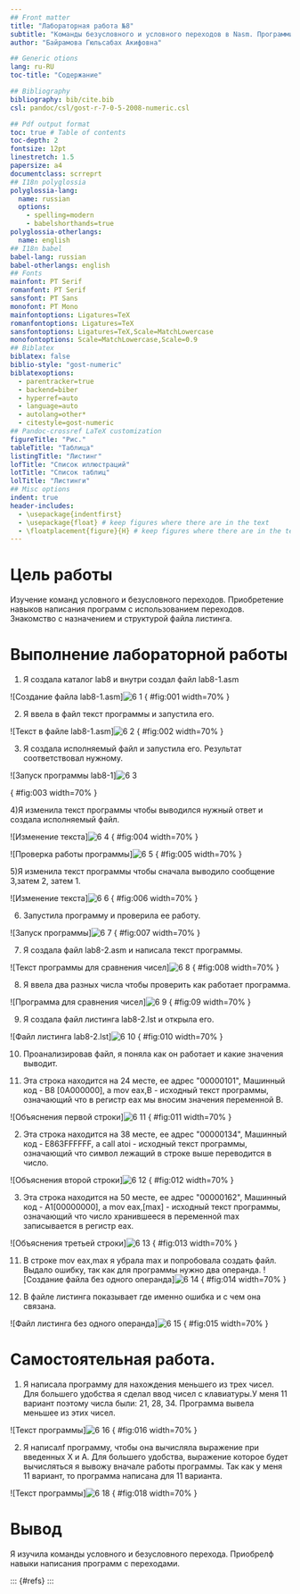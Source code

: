 ```yaml
---
## Front matter
title: "Лабораторная работа №8"
subtitle: "Команды безусловного и условного переходов в Nasm. Программирование ветвлений."
author: "Байрамова Гюльсабах Акифовна"

## Generic otions
lang: ru-RU
toc-title: "Содержание"

## Bibliography
bibliography: bib/cite.bib
csl: pandoc/csl/gost-r-7-0-5-2008-numeric.csl

## Pdf output format
toc: true # Table of contents
toc-depth: 2
fontsize: 12pt
linestretch: 1.5
papersize: a4
documentclass: scrreprt
## I18n polyglossia
polyglossia-lang:
  name: russian
  options:
	- spelling=modern
	- babelshorthands=true
polyglossia-otherlangs:
  name: english
## I18n babel
babel-lang: russian
babel-otherlangs: english
## Fonts
mainfont: PT Serif
romanfont: PT Serif
sansfont: PT Sans
monofont: PT Mono
mainfontoptions: Ligatures=TeX
romanfontoptions: Ligatures=TeX
sansfontoptions: Ligatures=TeX,Scale=MatchLowercase
monofontoptions: Scale=MatchLowercase,Scale=0.9
## Biblatex
biblatex: false
biblio-style: "gost-numeric"
biblatexoptions:
  - parentracker=true
  - backend=biber
  - hyperref=auto
  - language=auto
  - autolang=other*
  - citestyle=gost-numeric
## Pandoc-crossref LaTeX customization
figureTitle: "Рис."
tableTitle: "Таблица"
listingTitle: "Листинг"
lofTitle: "Список иллюстраций"
lotTitle: "Список таблиц"
lolTitle: "Листинги"
## Misc options
indent: true
header-includes:
  - \usepackage{indentfirst}
  - \usepackage{float} # keep figures where there are in the text
  - \floatplacement{figure}{H} # keep figures where there are in the text
---
```


# Цель работы

Изучение команд условного и безусловного переходов. Приобретение навыков написания программ с использованием переходов. Знакомство с назначением и структурой файла листинга.

# Выполнение лабораторной работы

1) Я создала каталог lab8 и внутри создал файл lab8-1.asm

![Cоздание файла lab8-1.asm]![6 1](https://github.com/user-attachments/assets/ac135cf1-0e05-41eb-8528-657eab474142)
{ #fig:001 width=70% }

2) Я ввела в файл текст программы и запустила его.

![Текст в файле lab8-1.asm]![6 2](https://github.com/user-attachments/assets/3c2970db-c7ca-456b-a3b3-5ad64433358e)
{ #fig:002 width=70% }

3) Я создала исполняемый файл и запустила его. Результат соответствовал нужному.

![Запуск программы lab8-1]![6 3](https://github.com/user-attachments/assets/2d707164-0d3a-4360-a81f-c38d4e1e128a)

{ #fig:003 width=70% }

4)Я изменила текст программы чтобы выводился нужный ответ и создала исполняемый файл.

![Изменение текста]![6 4](https://github.com/user-attachments/assets/f1d733d2-cec0-4378-ba08-10eeeacc37c3)
{ #fig:004 width=70% }

![Проверка работы программы]![6 5](https://github.com/user-attachments/assets/debbe034-d4c6-4930-8afc-961f587b8833)
{ #fig:005 width=70% }

5)Я изменила текст программы чтобы сначала выводило сообщение 3,затем 2, затем 1.

![Изменение текста]![6 6](https://github.com/user-attachments/assets/e0788494-1a1f-409f-85af-f58e4692865c)
{ #fig:006 width=70% }

6) Запустила программу и проверила ее работу.

![Запуск программы]![6 7](https://github.com/user-attachments/assets/b3821856-4f11-4ed4-82c1-c38848dcbd68)
{ #fig:007 width=70% }

7) Я создала файл lab8-2.asm и написала текст программы.

![Текст программы для сравнения чисел]![6 8](https://github.com/user-attachments/assets/ead9a18a-d79f-4746-9717-21aff0e718b3)
{ #fig:008 width=70% }

8) Я ввела два разных числа чтобы проверить как работает программа. 

![Программа для сравнения чисел]![6 9](https://github.com/user-attachments/assets/cf7d2c27-f266-4b01-b0ea-079020540222)
{ #fig:09 width=70% }

9) Я создала файл листинга lab8-2.lst и открыла его.

![Файл листинга lab8-2.lst]![6 10](https://github.com/user-attachments/assets/64516b30-2c44-4b5d-8904-09e9826a8787)
{ #fig:010 width=70% }

10) Проанализировав файл, я поняла как он работает и какие значения выводит.

1) Эта строка находится на 24 месте, ее адрес "00000101", Машинный код - В8 [0A000000], а mov eax,B - исходный текст программы, означающий что в регистр eax мы вносим значения переменной B.

![Объяснения первой строки]![6 11](https://github.com/user-attachments/assets/39c83120-7d61-452a-bfdc-c53091ab429f)
{ #fig:011 width=70% }

2) Эта строка находится на 38 месте, ее адрес "00000134", Машинный код - E863FFFFFF, а call atoi - исходный текст программы, означающий что символ лежащий в строке выше переводится в число.

![Объяснения второй строки]![6 12](https://github.com/user-attachments/assets/aff864fb-ab88-4085-8dd3-822f77ee95f2)
{ #fig:012 width=70% }

3) Эта строка находится на 50 месте, ее адрес "00000162", Машинный код - A1[00000000], а mov eax,[max] - исходный текст программы, означающий что число хранившееся в переменной max записывается в регистр eax.

![Объяснения третьей строки]![6 13](https://github.com/user-attachments/assets/ece50551-336f-4e83-bdcb-1b29e11650fe)
{ #fig:013 width=70% }

11) В строке mov eax,max я убрала max и попробовала создать файл. Выдало ошибку, так как для программы нужно два операнда.
![Создание файла без одного операнда]![6 14](https://github.com/user-attachments/assets/8cca3bf9-f7ff-4d6f-b3db-73bd87bd6994)
{ #fig:014 width=70% }

12) В файле листинга показывает где именно ошибка и с чем она связана.

![Файл листинга без одного операнда]![6 15](https://github.com/user-attachments/assets/0efee3ae-5334-447b-a2de-86ce44b620f0)
{ #fig:015 width=70% }

# Самостоятельная работа.

1) Я написала программу для нахождения меньшего из трех чисел. Для большего удобства я сделал ввод чисел с клавиатуры.У меня 11 вариант поэтому числа были: 21, 28, 34. Программа вывела меньшее из этих чисел.

![Текст программы]![6 16](https://github.com/user-attachments/assets/13e74787-01ed-4745-99d3-f6847d1677b9)
{ #fig:016 width=70% }

2) Я написалf программу, чтобы она вычисляла выражение при введенных Х и А. Для большего удобства, выражение которое будет вычисляться я вывожу вначале работы программы. Так как у меня 11 вариант, то программа написана для 11 варианта.

![Текст программы]![6 18](https://github.com/user-attachments/assets/234ff09a-5c04-4059-b341-61b7099ccfef)
{ #fig:018 width=70% }

# Вывод

Я изучила команды условного и безусловного перехода. Приобрелф навыки написания программ с переходами.

::: {#refs}
:::

